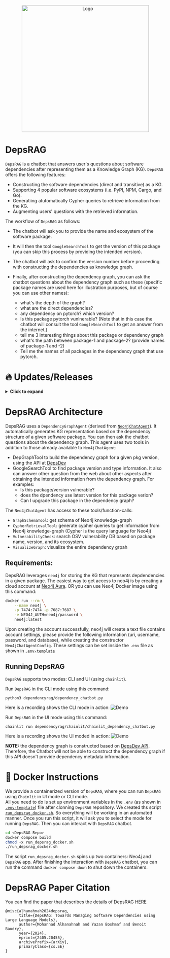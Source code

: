 <div align="center">
  <img src="docs/DepRAG.png" alt="Logo" 
        width="400" align="center">
</div>



# DepsRAG

`DepsRAG` is a chatbot that answers user's questions about software dependencies after representing them as a Knowledge Graph (KG). `DepsRAG` offers the following features:
- Constructing the software dependencies (direct and transitive) as a KG.
- Supporting 4 popular software ecosystems (i.e. PyPI, NPM, Cargo, and Go). 
- Generatiing atutomatically Cypher queries to retrieve information from the KG.
- Augmenting users' questions with the retrieved information.

The workflow of `DepsRAG` as follows: 
- The chatbot will ask you to provide the name and ecosystem of the software package.
- It will then the tool `GoogleSearchTool` to get the version of this package (you can skip this process by providing the intended version).
- The chatbot will ask to confirm the version number before proceeding with constructing the dependencies as knowledge graph.
-  Finally, after constructing the dependency graph, you can ask the chatbot
questions about the dependency graph such as these (specific package names are
used here for illustration purposes, but of course you can use other names):

   - what's the depth of the graph?
   - what are the direct dependencies?
   - any dependency on pytorch? which version?
   - Is this package pytorch vunlnerable?
  (Note that in this case the chatbot will consult the 
  tool `GoogleSearchTool` to get an answer from the internet.)
   - tell me 3 interesting things about this package or dependency graph
   - what's the path between package-1 and package-2? (provide names of package-1
  and -2)
   - Tell me the names of all packages in the dependency graph that use pytorch.


# :fire: Updates/Releases

<details>
<summary> <b>Click to expand</b></summary>

- **July 2024:** 
  - Creating containerized version of DepsRAG that support UI and CLI mode.

- **May 2024:** 
  - Adding integration with [OSV](https://osv.dev/) vulnerability database to search for 
  vulnerabilities

- **April 2024:**
   - Supporting the construction of dependency graph for Go, Cargo, and NPM.

- **March 2024:**
   - Supporting Chainlit to run DepsRAG via UI

- **Feb 2024:**
   - Adding tool to visualize the dependency graph

</details>


# DepsRAG Architecture

DepsRAG uses a `DependencyGraphAgent` 
(derived from [`Neo4jChatAgent`](https://github.com/langroid/langroid/blob/main/langroid/agent/special/neo4j/neo4j_chat_agent.py)).
It automatically generates KG representation based on the dependency structure of a given software package. You can then ask the chatbot questions about the dependency graph. This agent uses two tools in addition to those 
already available to `Neo4jChatAgent`:

- DepGraphTool to build the dependency graph for a given pkg version, using the API
   at [DepsDev](https://deps.dev/)
- GoogleSearchTool to find package version and type information. It also can answer
other question from the web about other aspects after obtaining the intended information
from the dependency graph. For examples:
  - Is this package/version vulnerable?
  - does the dpendency use latest version for this package verion?
  - Can I upgrade this package in the dependency graph?

The `Neo4jChatAgent` has access to these tools/function-calls:

- `GraphSchemaTool`: get schema of Neo4j knowledge-graph
- `CypherRetrievalTool`: generate cypher queries to get information from
   Neo4j knowledge-graph (Cypher is the query language for Neo4j)
- `VulnerabilityCheck`: search OSV vulnerability DB based on package name, version, and 
its ecosystem.
- `VisualizeGraph`: visualize the entire dependency grpah

## Requirements:

DepsRAG leverages `neo4j` for storing the KG that represents depdendencies in a given package. The easiest way to get access to neo4j is
by creating a cloud account at [Neo4j Aura](https://neo4j.com/cloud/platform/aura-graph-database/). OR you
can use Neo4j Docker image using this command:

```bash
docker run --rm \
    --name neo4j \
    -p 7474:7474 -p 7687:7687 \
    -e NEO4J_AUTH=neo4j/password \
    neo4j:latest
```

Upon creating the account successfully, neo4j will create a text file contains
account settings, please provide the following information (uri, username,
password, and database), while creating the constructor `Neo4jChatAgentConfig`. 
These settings can be set inside the `.env` file as shown in [`.env-template`](.env-template)

## Running DepsRAG

`DepsRAG` supports two modes: CLI and UI (using `chainlit`).

Run `DepsRAG` in the CLI mode using this command:
```
python3 dependencyrag/dependency_chatbot.py
```

Here is a recording shows the CLI mode in action:
![Demo](docs/dependency_chatbot.gif)


Run `DepsRAG` in the UI mode using this command:
```
chainlit run dependencyrag/chainlit/chainlit_dependency_chatbot.py
```

Here is a recording shows the UI moded in action:
![Demo](docs/chainlit_dependency_chatbot.gif)

**NOTE:** the dependency graph is constructed based
on [DepsDev API](https://deps.dev/). Therefore, the Chatbot will not be able to
construct the dependency graph if this API doesn't provide dependency metadata
infromation.

# :whale: Docker Instructions

We provide a containerized version of `DepsRAG`, where you can run `DepsRAG` using
 `Chainlit` in UI mode or CLI mode.  
All you need to do is set up environment variables in the `.env`
 (as shown in [`.env-template`](.env-template)) file after clonning `DepsRAG` repository.
We created ths script [`run_depsrag_docker.sh`](run_depsrag_docker.sh). So everything
 will be working in an automated manner. Once you run this script, it will ask you to
 select the mode for running `DepsRAG`. Then you can interact with `DepsRAG` chatbot. 

```bash
cd <DepsRAG Repo>
docker compose build
chmod +x run_depsrag_docker.sh
./run_depsrag_docker.sh
```
The script `run_depsrag_docker.sh` spins up two containers: Neo4j and `DepsRAG` app.
After finishing the interaction with `DepsRAG` chatbot, you can run the command
 `docker compose down` to shut down the containers.

# DepsRAG Paper Citation

You can find the paper that describes the details of DepsRAG [HERE](https://arxiv.org/abs/2405.20455)

```
@misc{alhanahnah2024depsrag,
      title={DepsRAG: Towards Managing Software Dependencies using Large Language Models}, 
      author={Mohannad Alhanahnah and Yazan Boshmaf and Benoit Baudry},
      year={2024},
      eprint={2405.20455},
      archivePrefix={arXiv},
      primaryClass={cs.SE}
}
```

